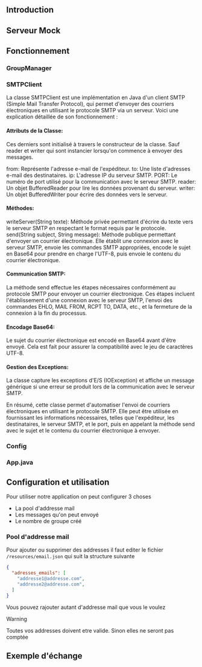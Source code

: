 ## Introduction

## Serveur Mock

## Fonctionnement 

### GroupManager
### SMTPClient

La classe SMTPClient est une implémentation en Java d'un client SMTP (Simple Mail Transfer Protocol), qui permet d'envoyer des courriers électroniques en utilisant le protocole SMTP via un serveur. Voici une explication détaillée de son fonctionnement :

#### Attributs de la Classe:
Ces derniers sont initialisé à travers le constructeur de la classe. Sauf reader et writer qui sont instancier lorsqu'on commence à envoyer des messages.

  from: Représente l'adresse e-mail de l'expéditeur.
  to: Une liste d'adresses e-mail des destinataires.
  ip: L'adresse IP du serveur SMTP.
  PORT: Le numéro de port utilisé pour la communication avec le serveur SMTP.
  reader: Un objet BufferedReader pour lire les données provenant du serveur.
  writer: Un objet BufferedWriter pour écrire des données vers le serveur.

#### Méthodes:
writeServer(String texte): Méthode privée permettant d'écrire du texte vers le serveur SMTP en respectant le format requis par le protocole.
send(String subject, String message): Méthode publique permettant d'envoyer un courrier électronique. Elle établit une connexion avec le serveur SMTP, envoie les commandes SMTP appropriées, encode le sujet en Base64 pour prendre en charge l'UTF-8, puis envoie le contenu du courrier électronique.

#### Communication SMTP:
La méthode send effectue les étapes nécessaires conformément au protocole SMTP pour envoyer un courrier électronique. Ces étapes incluent l'établissement d'une connexion avec le serveur SMTP, l'envoi des commandes EHLO, MAIL FROM, RCPT TO, DATA, etc., et la fermeture de la connexion à la fin du processus.

#### Encodage Base64:
Le sujet du courrier électronique est encodé en Base64 avant d'être envoyé. Cela est fait pour assurer la compatibilité avec le jeu de caractères UTF-8.

#### Gestion des Exceptions:
La classe capture les exceptions d'E/S (IOException) et affiche un message générique si une erreur se produit lors de la communication avec le serveur SMTP.


En résumé, cette classe permet d'automatiser l'envoi de courriers électroniques en utilisant le protocole SMTP. Elle peut être utilisée en fournissant les informations nécessaires, telles que l'expéditeur, les destinataires, le serveur SMTP, et le port, puis en appelant la méthode send avec le sujet et le contenu du courrier électronique à envoyer.

### Config
### App.java

## Configuration et utilisation

Pour utiliser notre application on peut configurer 3 choses
- La pool d'addresse mail
- Les messages qu'on peut envoyé
- Le nombre de groupe créé

### Pool d'addresse mail

Pour ajouter ou supprimer des addresses il faut editer le fichier `/resources/email.json` qui suit la structure suivante
```json
{
  "adresses_emails": [
    "addresse1@addresse.com",
    "addresse2@addresse.com",
  ]
}

```
Vous pouvez rajouter autant d'addresse mail que vous le voulez

> [!WARNING]  
> Toutes vos addresses doivent etre valide. Sinon elles ne seront pas comptée

## Exemple d'échange
